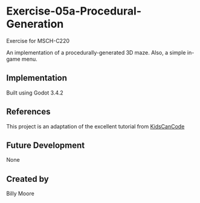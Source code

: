 # Exercise-05a-Procedural-Generation

Exercise for MSCH-C220

An implementation of a procedurally-generated 3D maze. Also, a simple in-game menu.

## Implementation

Built using Godot 3.4.2

## References

This project is an adaptation of the excellent tutorial from [KidsCanCode](https://kidscancode.org/blog/2018/08/godot3_procgen1/)

## Future Development

None

## Created by 

Billy Moore
